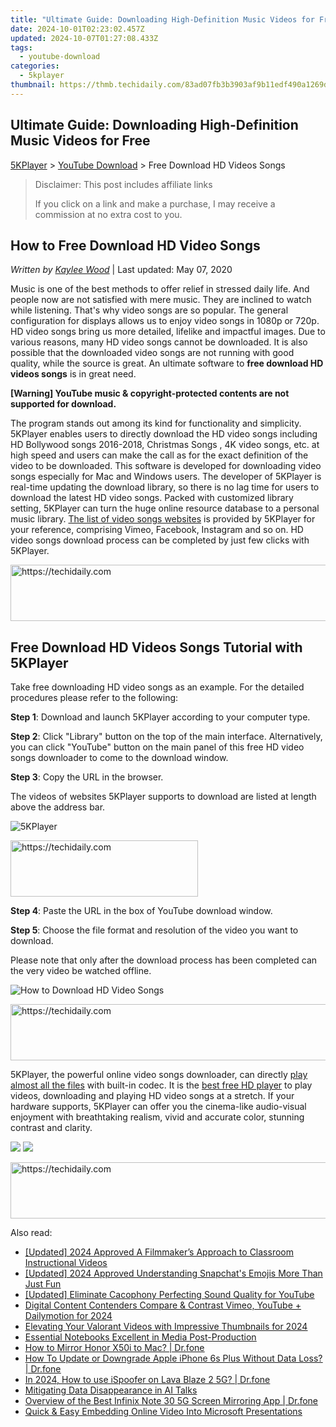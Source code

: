 ```yaml
---
title: "Ultimate Guide: Downloading High-Definition Music Videos for Free"
date: 2024-10-01T02:23:02.457Z
updated: 2024-10-07T01:27:08.433Z
tags:
  - youtube-download
categories:
  - 5kplayer
thumbnail: https://thmb.techidaily.com/83ad07fb3b3903af9b11edf490a1269ded4203aa30a9b73ce69cba9af6290248.jpg
---
```


## Ultimate Guide: Downloading High-Definition Music Videos for Free

[5KPlayer](https://tools.techidaily.com/5kplayer/products/) \> [YouTube Download](https://tools.techidaily.com/5kplayer/youtube-download/) \> Free Download HD Videos Songs

>  Disclaimer: This post includes affiliate links
>
>  If you click on a link and make a purchase, I may receive a commission at no extra cost to you.
>

## How to Free Download HD Video Songs

 _Written by [Kaylee Wood](https://www.quora.com/profile/Amanda-Hu-21)_ | Last updated: May 07, 2020 

Music is one of the best methods to offer relief in stressed daily life. And people now are not satisfied with mere music. They are inclined to watch while listening. That's why video songs are so popular. The general configuration for displays allows us to enjoy video songs in 1080p or 720p. HD video songs bring us more detailed, lifelike and impactful images. Due to various reasons, many HD video songs cannot be downloaded. It is also possible that the downloaded video songs are not running with good quality, while the source is great. An ultimate software to **free download HD videos songs** is in great need. 

**\[Warning\] YouTube music & copyright-protected contents are not supported for download.**

The program stands out among its kind for functionality and simplicity. 5KPlayer enables users to directly download the HD video songs including HD Bollywood songs 2016-2018, Christmas Songs , 4K video songs, etc. at high speed and users can make the call as for the exact definition of the video to be downloaded. This software is developed for downloading video songs especially for Mac and Windows users. The developer of 5KPlayer is real-time updating the download library, so there is no lag time for users to download the latest HD video songs. Packed with customized library setting, 5KPlayer can turn the huge online resource database to a personal music library. [The list of video songs websites](https://tools.techidaily.com/5kplayer/youtube-download/) is provided by 5KPlayer for your reference, comprising Vimeo, Facebook, Instagram and so on. HD video songs download process can be completed by just few clicks with 5KPlayer.

<!-- affiliate ads begin -->
<a href="https://appsumo.8odi.net/c/5597632/2094414/7443" target="_top" id="2094414">
  <img src="//a.impactradius-go.com/display-ad/7443-2094414" border="0" alt="https://techidaily.com" width="728" height="90"/>
</a>
<img height="0" width="0" src="https://appsumo.8odi.net/i/5597632/2094414/7443" style="position:absolute;visibility:hidden;" border="0" />
<!-- affiliate ads end -->

## Free Download HD Videos Songs Tutorial with 5KPlayer

Take free downloading HD video songs as an example. For the detailed procedures please refer to the following: 

**Step 1**: Download and launch 5KPlayer according to your computer type. 

**Step 2**: Click "Library" button on the top of the main interface. Alternatively, you can click "YouTube" button on the main panel of this free HD video songs downloader to come to the download window.

**Step 3**: Copy the URL in the browser.

The videos of websites 5KPlayer supports to download are listed at length above the address bar.

![5KPlayer](https://www.5kplayer.com/youtube-download/img/youtube-0119-01.jpg) 

<!-- affiliate ads begin -->
<a href="https://aligracehair.sjv.io/c/5597632/2115916/19272" target="_top" id="2115916">
  <img src="//a.impactradius-go.com/display-ad/19272-2115916" border="0" alt="https://techidaily.com" width="300" height="90"/>
</a>
<img height="0" width="0" src="https://aligracehair.sjv.io/i/5597632/2115916/19272" style="position:absolute;visibility:hidden;" border="0" />
<!-- affiliate ads end -->

**Step 4**: Paste the URL in the box of YouTube download window.

**Step 5**: Choose the file format and resolution of the video you want to download.

Please note that only after the download process has been completed can the very video be watched offline. 

![How to Download HD Video Songs](https://www.5kplayer.com/youtube-download/img/5k-download-1080p-hd-video-trl-021001.jpg) 

<!-- affiliate ads begin -->
<a href="https://wigfever.sjv.io/c/5597632/2014851/22899" target="_top" id="2014851">
  <img src="//a.impactradius-go.com/display-ad/22899-2014851" border="0" alt="https://techidaily.com" width="728" height="90"/>
</a>
<img height="0" width="0" src="https://wigfever.sjv.io/i/5597632/2014851/22899" style="position:absolute;visibility:hidden;" border="0" />
<!-- affiliate ads end -->

5KPlayer, the powerful online video songs downloader, can directly [play almost all the files](https://tools.techidaily.com/5kplayer/video-music-player/) with built-in codec. It is the [best free HD player](https://tools.techidaily.com/5kplayer/video-music-player/) to play videos, downloading and playing HD video songs at a stretch. If your hardware supports, 5KPlayer can offer you the cinema-like audio-visual enjoyment with breathtaking realism, vivid and accurate color, stunning contrast and clarity.

[![](https://www.5kplayer.com/youtube-download/../button/freedownwhitewin.png)](https://tools.techidaily.com/5kplayer/products/) [![](https://www.5kplayer.com/youtube-download/../button/freedownbackmac.png)](https://tools.techidaily.com/5kplayer/products/)

<!-- affiliate ads begin -->
<a href="https://aligracehair.sjv.io/c/5597632/1975807/19272" target="_top" id="1975807">
  <img src="//a.impactradius-go.com/display-ad/19272-1975807" border="0" alt="https://techidaily.com" width="728" height="90"/>
</a>
<img height="0" width="0" src="https://aligracehair.sjv.io/i/5597632/1975807/19272" style="position:absolute;visibility:hidden;" border="0" />
<!-- affiliate ads end -->

<ins class="adsbygoogle"
     style="display:block"
     data-ad-format="autorelaxed"
     data-ad-client="ca-pub-7571918770474297"
     data-ad-slot="1223367746"></ins>

<ins class="adsbygoogle"
     style="display:block"
     data-ad-client="ca-pub-7571918770474297"
     data-ad-slot="8358498916"
     data-ad-format="auto"
     data-full-width-responsive="true"></ins>

<span class="atpl-alsoreadstyle">Also read:</span>
<div><ul>
<li><a href="https://fox-boxes.techidaily.com/updated-2024-approved-a-filmmakers-approach-to-classroom-instructional-videos/"><u>[Updated] 2024 Approved A Filmmaker’s Approach to Classroom Instructional Videos</u></a></li>
<li><a href="https://snapchat-videos.techidaily.com/updated-2024-approved-understanding-snapchats-emojis-more-than-just-fun/"><u>[Updated] 2024 Approved Understanding Snapchat's Emojis More Than Just Fun</u></a></li>
<li><a href="https://youtube-video-recordings.techidaily.com/updated-eliminate-cacophony-perfecting-sound-quality-for-youtube/"><u>[Updated] Eliminate Cacophony Perfecting Sound Quality for YouTube</u></a></li>
<li><a href="https://youtube-video-recordings.techidaily.com/digital-content-contenders-compare-and-contrast-vimeo-youtube-plus-dailymotion-for-2024/"><u>Digital Content Contenders Compare & Contrast Vimeo, YouTube + Dailymotion for 2024</u></a></li>
<li><a href="https://youtube-video-recordings.techidaily.com/elevating-your-valorant-videos-with-impressive-thumbnails-for-2024/"><u>Elevating Your Valorant Videos with Impressive Thumbnails for 2024</u></a></li>
<li><a href="https://youtube-video-recordings.techidaily.com/essential-notebooks-excellent-in-media-post-production/"><u>Essential Notebooks Excellent in Media Post-Production</u></a></li>
<li><a href="https://screen-mirror.techidaily.com/how-to-mirror-honor-x50i-to-mac-drfone-by-drfone-android/"><u>How to Mirror Honor X50i to Mac? | Dr.fone</u></a></li>
<li><a href="https://techidaily.com/how-to-update-or-downgrade-apple-iphone-6s-plus-without-data-loss-drfone-by-drfone-ios-system-repair-ios-system-repair/"><u>How To Update or Downgrade Apple iPhone 6s Plus Without Data Loss? | Dr.fone</u></a></li>
<li><a href="https://android-pokemon-go.techidaily.com/in-2024-how-to-use-ispoofer-on-lava-blaze-2-5g-drfone-by-drfone-virtual-android/"><u>In 2024, How to use iSpoofer on Lava Blaze 2 5G? | Dr.fone</u></a></li>
<li><a href="https://tech-haven.techidaily.com/mitigating-data-disappearance-in-ai-talks/"><u>Mitigating Data Disappearance in AI Talks</u></a></li>
<li><a href="https://screen-mirror.techidaily.com/overview-of-the-best-infinix-note-30-5g-screen-mirroring-app-drfone-by-drfone-android/"><u>Overview of the Best Infinix Note 30 5G Screen Mirroring App | Dr.fone</u></a></li>
<li><a href="https://youtube-video-recordings.techidaily.com/quick-and-easy-embedding-online-video-into-microsoft-presentations/"><u>Quick & Easy Embedding Online Video Into Microsoft Presentations</u></a></li>
</ul></div>

